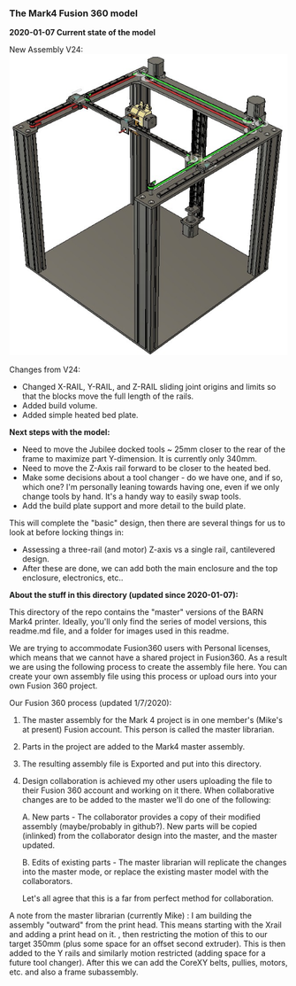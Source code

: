 ### The Mark4 Fusion 360 model

**2020-01-07 Current state of the model**

New Assembly V24:
![Assembly, Mark4 printer v23](https://github.com/BainbridgeArtisanResourceNetwork/Mark4_printer/blob/master/Fusion360_model_NEW/images/New_Assembly_V24.jpg)

Changes from V24:

* Changed X-RAIL,  Y-RAIL, and Z-RAIL sliding joint origins and limits so that the blocks move the full length of the rails. 
* Added build volume. 
* Added simple heated bed plate. 



**Next steps with the model:**

- Need to move the Jubilee docked tools  ~ 25mm closer to the rear of the frame to maximize part Y-dimension. It is currently only 340mm.
- Need to move the Z-Axis rail forward to be closer to the heated bed.
- Make some decisions about a tool changer - do we have one, and if so, which one? I'm personally leaning towards having one, even if we only change tools by hand. It's a handy way to easily swap tools. 
- Add the build plate support and more detail to the build plate.

This will complete the "basic" design, then there are several things for us to look at before locking things in:

- Assessing a three-rail (and motor) Z-axis vs a single rail, cantilevered design. 
- After these are done, we can  add both the main enclosure and the top enclosure, electronics, etc..





**About the stuff in this directory (updated since 2020-01-07):**

This directory of the repo contains the "master" versions of the BARN Mark4 printer.  Ideally, you'll only find the series of model versions, this readme.md file, and a folder for images used in this readme. 

We are trying to accommodate Fusion360 users with Personal licenses, which means that we cannot have a shared project in Fusion360. As a result we are using the following process to create the assembly file here. You can create your own assembly file using this process or upload ours into your own Fusion 360 project.

Our Fusion 360 process (updated 1/7/2020):

1. The master assembly for the Mark 4 project is in one member's (Mike's at present) Fusion account.  This person is called the master librarian.

2. Parts in the project are added to the Mark4 master assembly.

3. The resulting assembly file is Exported and put into this directory.

4. Design collaboration is achieved my other users uploading the file to their Fusion 360 account and working on it there. When collaborative changes are to be added to the master we'll do one of the following:

     A. New parts - The collaborator provides a copy of their modified assembly (maybe/probably in github?). New parts will be copied (inlinked) from the collaborator design into the master, and the master updated.

     B. Edits of existing parts -  The master librarian will replicate the changes into the master mode, or replace the existing master model with the collaborators.

   Let's all agree that this is a far from perfect method for collaboration.  



A note from the master librarian (currently Mike) : I am building the assembly "outward" from the print head. This means starting with the Xrail and adding a print head on it. , then restricting the motion of this to our target 350mm (plus some space for an offset second extruder). This is then added to the Y rails and similarly motion restricted (adding space for a future tool changer). After this we can add the CoreXY belts, pullies, motors, etc. and also a frame subassembly.
